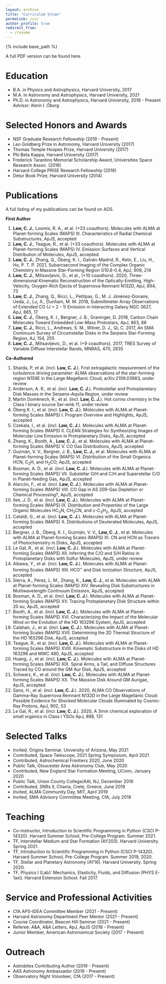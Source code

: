 ```yaml
---
layout: archive
title: "Curriculum Vitae"
permalink: /cv/
author_profile: true
redirect_from:
  - /resume
---
```


{% include base_path %}

A full PDF version can be found <a href="https://claw-astro.github.io/files/Law_CV_Full.pdf" style="text-decoration: none">here</a>.


Education
======
* B.A. in Physics and Astrophysics, Harvard University, 2017
* M.A. in Astronomy and Astrophysics, Harvard University, 2021
* Ph.D. in Astronomy and Astrophysics, Harvard University, 2018 - Present<br>        <I>Advisor: Karin I. Öberg</I> 


Selected Honors and Awards
======
* NSF Graduate Research Fellowship (2019 - Present)
* Leo Goldberg Prize in Astronomy, Harvard University (2017)
* Thomas Temple Hoopes Prize, Harvard University (2017)
* Phi Beta Kappa, Harvard University (2017)
* Frederick Tarantino Memorial Scholarship Award, Universities Space Research Assoc. (2016)
* Harvard College PRISE Research Fellowship (2016)
* Detur Book Prize, Harvard University (2014)


Publications
======
A full listing of my publications can be found on <a href="https://ui.adsabs.harvard.edu/user/libraries/BR8acQNQQKOJKcsn8H3uVg" style="text-decoration:none">ADS</a>.

<b>First Author</b>
<ol>
  <li><b>Law, C. J.</b>, Loomis, R. A., et al. (+33 coauthors). Molecules with ALMA at Planet-forming Scales (MAPS) III. Characteristics of Radial Chemical Substructures, ApJS, accepted</li>
  <li><b>Law, C. J.</b>, Teague, R., et al. (+33 coauthors). Molecules with ALMA at Planet-forming Scales (MAPS) IV. Emission Surfaces and Vertical Distribution of Molecules, ApJS, accepted</li>
  <li><b>Law, C. J.</b>, Zhang, Q., Öberg, K. I., Galván-Madrid, R., Keto, E., Liu, H., Ho, P. T. P. 2021, Subarcsecond Imaging of the Complex Organic Chemistry in Massive Star-Forming Region G10.6-0.4, ApJ, 909, 214</li>
  <li><b>Law, C. J.</b>, Milisavljevic, D., et al., (+10 coauthors). 2020, Three-dimensional Kinematic Reconstruction of the Optically-Emitting, High-Velocity, Oxygen-Rich Ejecta of Supernova Remnant N132D, ApJ, 894, 73</li>
  <li><b>Law, C. J.</b>, Zhang, Q., Ricci, L., Petitpas, G., M. J. Jiménez-Donaire, Ueda, J., Lu, X., Dunham, M. M. 2018, Submillimeter Array Observations of Extended CO (J = 2 - 1) Emission in Interacting Galaxy NGC 3627, ApJ, 865, 17</li>
  <li><b>Law, C. J.</b>, Öberg, K. I., Bergner, J. B., Graninger, D. 2018, Carbon Chain Molecules Toward Embedded Low-Mass Protostars, ApJ, 863, 88</li>
  <li><b>Law, C. J.</b>, Ricci, L., Andrews, S. M., Wilner, D. J., Qi, C. 2017, An SMA Continuum Survey of Circumstellar Disks in the Serpens Star-Forming Region, AJ, 154, 255</li>
  <li><b>Law, C. J.</b>, Milisavljevic, D., et al. (+9 coauthors). 2017, TRES Survey of Variable Diffuse Interstellar Bands, MNRAS, 470, 2835</li>
</ol>

<b>Co-Authored</b>
<ol>
  <li>Sharda, P, et al. (incl. <b>Law, C. J.</b>). First extragalactic measurement of the turbulence driving parameter: ALMA observations of the star-forming region N159E in the Large Magellanic Cloud, arXiv:2109.03983, under review</li>
  <li>Anderson, A. R., et al. (incl. <b>Law, C. J.</b>). Protostellar and Protoplanetary Disk Masses in the Serpens-Aquila Region, under review</li>
  <li>Martín Doménech, R., et al. (incl. <b>Law, C. J.</b>). Hot corino chemistry in the Class I binary source Ser-emb 11, under review</li>
  <li>Öberg K. I., et al. (incl. <b>Law, C. J.</b>). Molecules with ALMA at Planet-forming Scales (MAPS) I. Program Overview and Highlights, ApJS, accepted</li>
  <li>Czekala, I., et al. (incl. <b>Law, C. J.</b>). Molecules with ALMA at Planet-forming Scales (MAPS) II. CLEAN Strategies for Synthesizing Images of Molecular Line Emission in Protoplanetary Disks, ApJS, accepted</li>
  <li>Zhang, K., Booth, A., <b>Law, C. J.</b>, et al. Molecules with ALMA at Planet-forming Scales (MAPS) V. CO Gas Distributions, ApJS, accepted</li>
  <li>Guzmán, V. V., Bergner, J. B., <b>Law, C. J.</b>, et al. Molecules with ALMA at Planet-forming Scales (MAPS) VI. Distribution of the Small Organics HCN, C<sub>2</sub>H, and H<sub>2</sub>CO, ApJS, accepted</li>
  <li>Bosman, A. D., et al. (incl. <b>Law, C. J.</b>).  Molecules with ALMA at Planet-forming Scales (MAPS) VII. Substellar O/H and C/H and Superstellar C/O in Planet-feeding Gas, ApJS, accepted</li>
  <li>Alarcón, F., et al. (incl. <b>Law, C. J.</b>).  Molecules with ALMA at Planet-forming Scales (MAPS) VIII. CO Gap in AS 209-Gas Depletion or Chemical Processing?, ApJS, accepted</li>
  <li>Ilee, J. D., et al. (incl. <b>Law, C. J.</b>). Molecules with ALMA at Planet-forming Scales (MAPS) IX. Distribution and Properties of the Large Organic Molecules HC<sub>3</sub>N, CH<sub>3</sub>CN, and c-C<sub>3</sub>H<sub>2</sub>, ApJS, accepted</li>
  <li>Cataldi, G., et al. (incl. <b>Law, C. J.</b>). Molecules with ALMA at Planet-forming Scales (MAPS) X. Distributions of Deuterated Molecules, ApJS, accepted</li>
  <li>Bergner, J. B., Öberg, K. I., Guzmán, V. V., <b>Law, C. J.</b>, et al. Molecules with ALMA at Planet-forming Scales (MAPS) XI. CN and HCN as Tracers of Photochemistry in Disks, ApJS, accepted</li>  
  <li>Le Gal, R., et al. (incl. <b>Law, C. J.</b>). Molecules with ALMA at Planet-forming Scales (MAPS) XII. Inferring the C/O and S/H Ratios in Protoplanetary Disks with Sulfur Molecules, ApJS, under review</li>
  <li>Aikawa, Y., et al. (incl. <b>Law, C. J.</b>). Molecules with ALMA at Planet-forming Scales (MAPS) XIII. HCO<sup>+</sup> and Disk Ionization Structure, ApJS, accepted</li>
  <li> Sierra, A., Pérez, L. M., Zhang, K., <b>Law, C. J.</b>, et al. Molecules with ALMA at Planet-forming Scales (MAPS) XIV. Revealing Disk Substructures in Multiwavelength Continuum Emission, ApJS, accepted</li>
  <li>Bosman, A. D., et al. (incl. <b>Law, C. J.</b>). Molecules with ALMA at Planet-forming Scales (MAPS) XV. Tracing Protoplanetary Disk Structure within 20 au, ApJS, accepted</li>
  <li>Booth, A., et al. (incl. <b>Law, C. J.</b>). Molecules with ALMA at Planet-forming Scales (MAPS) XVI. Characterizing the Impact of the Molecular Wind on the Evolution of the HD 163296 System, ApJS, accepted</li>
  <li>Calahan, J., et al. (incl. <b>Law, C. J.</b>). Molecules with ALMA at Planet-forming Scales (MAPS) XVII. Determining the 2D Thermal Structure of the HD 163296 Disk, ApJS, accepted</li>
  <li>Teague, R., et al. (incl. <b>Law, C. J.</b>). Molecules with ALMA at Planet-forming Scales (MAPS) XVIII. Kinematic Substructure in the Disks of HD 163296 and MWC 480, ApJS, accepted</li>
  <li>Huang, J., et al. (incl. <b>Law, C. J.</b>). Molecules with ALMA at Planet-forming Scales (MAPS) XIX. Spiral Arms, a Tail, and Diffuse Structures Traced by CO around the GM Aur Disk, ApJS, accepted</li>
  <li>Schwarz, K., et al. (incl. <b>Law, C. J.</b>). Molecules with ALMA at Planet-forming Scales (MAPS) XX. The Massive Disk Around GM Aurigae, ApJS, accepted</li>
  <li>Sano, H., et al. (incl. <b>Law, C. J.</b>). 2020, ALMA CO Observations of Gamma-Ray Supernova Remnant N132D in the Large Magellanic Cloud: Possible Evidence for Shocked Molecular Clouds Illuminated by Cosmic-Ray Protons, ApJ, 902, 53</li>
  <li>Le Gal, R., et al. (incl. <b>Law, C. J.</b>). 2020, A 3mm chemical exploration of small organics in Class I YSOs ApJ, 898, 131</li>
</ol>

<!-- <ul>{% for post in site.publications %}
    {% include archive-single-cv.html %}
  {% endfor %}</ul> -->
  
Selected Talks
======
* Invited, Origins Seminar, University of Arizona, May 2021
* Contributed, Space Telescope, 2021 Spring Symposium, April 2021
* Contributed, Astrochemical Frontiers 2020, June 2020
* Public Talk, Gloucester Area Astronomy Club, May 2020
* Contributed, New England Star Formation Meeting, UConn, January 2020
* Public Talk, Union County College/AAI, NJ, December 2019
* Contributed, SNRs II, Chania, Crete, Greece, June 2019
* Invited, ALMA Community Day, MIT, April 2019
* Invited, SMA Advisory Committee Meeting, CfA, July 2018

<!--   <ul>{% for post in site.talks %}
    {% include archive-single-talk-cv.html %}
  {% endfor %}</ul>  -->
  
Teaching
======
* Co-instructor, Introduction to Scientific Programming in Python (CSCI P-14320). Harvard Summer School, Pre-College Program. Summer 2021.
* TF, Interstellar Medium and Star Formation (AY203). Harvard University. Spring 2021.
* TF, Introduction to Scientific Programming in Python (CSCI P-14320). Harvard Summer School, Pre-College Program. Summer 2019, 2020.
* TF, Stellar and Planetary Astronomy (AY16). Harvard University.  Spring 2020.
* TF, Physics I (Lab): Mechanics, Elasticity, Fluids, and Diffusion (PHYS E-1axl). Harvard Extension School. Fall 2017.
  
<!--   <ul>{% for post in site.teaching %}
    {% include archive-single-cv.html %}
  {% endfor %}</ul> -->
  
Service and Professional Activities
======
* CfA APS-IDEA Committee Member (2021 - Present)
* Harvard Astronomy Department Peer Mentor (2021 - Present)
* Course Coordinator, Beacon Hill Seminar (2021 - Present)
* Referee: A&A, A&A Letters, ApJ, ApJS (2018 - Present)
* Junior Member, American Astronomical Society (2017 - Present)

Outreach
======
* <a href="https://astrobites.org/author/claw/" style="text-decoration:none">Astrobites</a> Contributing Author (2019 - Present)
* <a href="https://aas.org/education/roster-aas-astronomy-ambassadors" style="text-decoration:none">AAS Astronomy Ambassador</a> (2019 - Present)
* <a href="https://pweb.cfa.harvard.edu/events/public-events" style="text-decoration:none">Observatory Night</a> Volunteer, CfA (2017 - Present)
